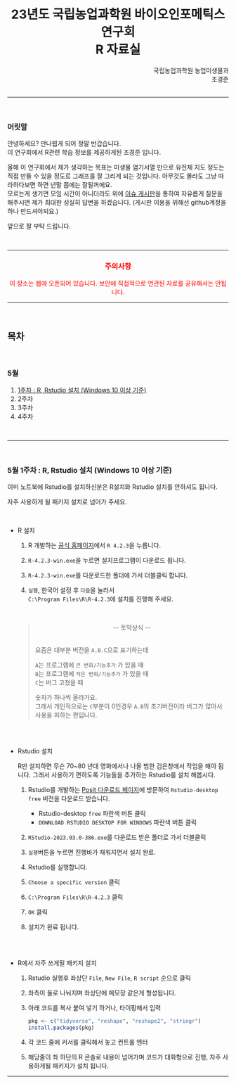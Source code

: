 <div style="text-align: center">

# 23년도 국립농업과학원 바이오인포메틱스 연구회 <br> R 자료실

</div>


<div style="text-align: right">  국립농업과학원 농업미생물과 </div>

<div style="text-align: right"> 조경준 </div>

<br>

------------------------------------------

<br>

### 머릿말

안녕하세요? 만나뵙게 되어 정말 반갑습니다.  
이 연구회에서 R관련 학습 정보를 제공하게된 조경준 입니다.  

올해 이 연구회에서 제가 생각하는 목표는 미생물 염기서열 만으로 유전체 지도 정도는 직접 만들 수 있을 정도로 그래프를 잘 그리게 되는 것입니다.
아무것도 몰라도 그냥 따라하다보면 하면 년말 쯤에는 잘될꺼에요.  
모르는게 생기면 모임 시간이 아니더라도 위에 [이슈 게시판](https://github.com/gyeongjunCho/23_bio_info_study/issues)을 통하여 자유롭게 질문을 해주시면 제가 최대한 성실히 답변을 하겠습니다. (게시판 이용을 위해선 github계정을 하나 만드셔야되요.)

앞으로 잘 부탁 드립니다.

<br>

------

<span style="color:red">

<div style="text-align: center">

### 주의사항

이 장소는 웹에 오픈되어 있습니다. 보안에 직접적으로 연관된 자료를 공유해서는 안됩니다.

</div>

</span>

------

<br>

## 목차

<br>

### 5월

1. [1주차 : R, Rstudio 설치 (Windows 10 이상 기준)](#5월-1주차--r-rstudio-설치-windows-10-이상-기준)
2. 2주차
3. 3주차
4. 4주차

<br>

------

<br>

### 5월 1주차 : R, Rstudio 설치 (Windows 10 이상 기준)

이미 노트북에 Rstudio를 설치하신분은 R설치와 Rstudio 설치를 안하셔도 됩니다.

자주 사용하게 될 패키지 설치로 넘어가 주세요.

<br>
   

- R 설치  

  1. R 개발하는 [공식 홈페이지](https://cran.r-project.org/bin/windows/base/old/)에서 `R 4.2.3`을 누릅니다.
  
  2. `R-4.2.3-win.exe`을 누르면 설치프로그램이 다운로드 됩니다.

  3. `R-4.2.3-win.exe`를 다운로드한 폴더에 가서 더블클릭 합니다.

  4. `실행`, 한국어 설정 후 `다음`을 눌러서  
   `C:\Program Files\R\R-4.2.3`에 설치를 진행해 주세요.

        <br>

   ><div style="text-align: center"> -- 토막상식 -- </div>  
   ><br>
   >
   >요즘은 대부분 버전을 `A.B.C`으로 표기하는데  
   >
   >`A`는 프로그램에 `큰 변화/기능추가` 가 있을 때  
   `B`는 프로그램에 `작은 변화/기능추가` 가 있을 때  
   `C`는 버그 고쳤을 때  
   >
   >숫자가 하나씩 올라가요.  
   >그래서 개인적으로는 `C`부분이 0인경우 `A.B`의 초기버전이라 버그가 많아서 사용을 피하는 편입니다.   

   
   <br>
   <br>

- Rstudio 설치

    R만 설치하면 무슨 70~80 년대 영화에서나 나올 법한 검은창에서 작업을 해야 됩니다. 그래서 사용하기 편하도록 기능들을 추가하는 Rstudio를 설치 해봅시다.

  1. Rstudio를 개발하는 [Posit 다운로드 페이지](https://posit.co/downloads/)에 방문하여  `Rstudio-desktop free` 버전을 다운로드 받습니다.
        * Rstudio-desktop `free` 파란색 버튼 클릭 
        * `DOWNLOAD RSTUDIO DESKTOP FOR WINDOWS` 파란색 버튼 클릭

  2. `RStudio-2023.03.0-386.exe`를 다운로드 받은 폴더로 가서 더블클릭

  3. `실행`버튼을 누르면 진행바가 채워지면서 설치 완료.

  4. Rstudio를 실행합니다.

  5. `Choose a specific version` 클릭 

  6. `C:\Program Files\R\R-4.2.3` 클릭

  7. `OK` 클릭

  8. 설치가 완료 됩니다.

    <br>
    <br>

- R에서 자주 쓰게될 패키지 설치

    1. Rstudio 실행후 좌상단 `File`, `New File`, `R script` 순으로 클릭

    2. 좌측이 둘로 나눠지며 좌상단에 메모장 같은게 형성됩니다.

    3. 아래 코드를 복사 붙여 넣기 하거나, 타이핑해서 입력  

        ~~~ R
        pkg <- c("tidyverse", "reshape", "reshape2", "stringr")
        install.packages(pkg)
        ~~~
            
    4. 각 코드 줄에 커서를 클릭해서 놓고 컨트롤 엔터

    5. 해당줄이 좌 하단의 R 콘솔로 내용이 넘어가며 코드가 대화형으로 진행, 자주 사용하게될 패키지가 설치 됩니다.

------------------------------